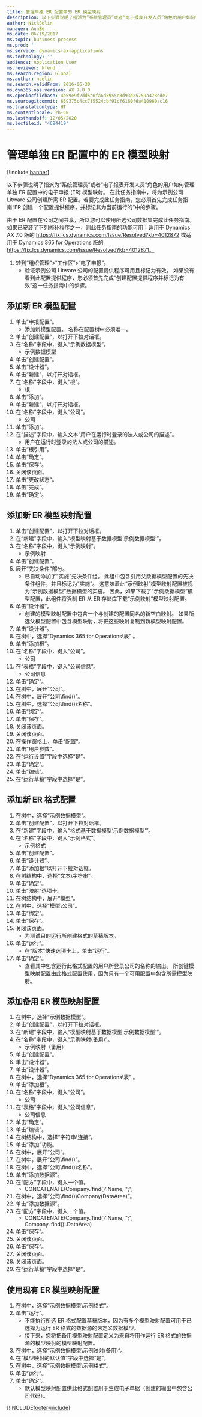 ```yaml
---
title: 管理单独 ER 配置中的 ER 模型映射
description: 以下步骤说明了指派为“系统管理员”或者“电子报表开发人员”角色的用户如何管理单独 ER 配置中的电子申报 (ER) 模型映射。
author: NickSelin
manager: AnnBe
ms.date: 06/19/2017
ms.topic: business-process
ms.prod: ''
ms.service: dynamics-ax-applications
ms.technology: ''
audience: Application User
ms.reviewer: kfend
ms.search.region: Global
ms.author: nselin
ms.search.validFrom: 2016-06-30
ms.dyn365.ops.version: AX 7.0.0
ms.openlocfilehash: 4e59e9f2dd5a0fa6d5955e3d93d25759a478ede7
ms.sourcegitcommit: 659375c4cc7f5524cbf91cf6160f6a410960ac16
ms.translationtype: HT
ms.contentlocale: zh-CN
ms.lasthandoff: 12/05/2020
ms.locfileid: "4684419"
---
```

# <a name="manage-er-model-mapping-in-separate-er-configurations"></a>管理单独 ER 配置中的 ER 模型映射

[!include [banner](../../includes/banner.md)]

以下步骤说明了指派为“系统管理员”或者“电子报表开发人员”角色的用户如何管理单独 ER 配置中的电子申报 (ER) 模型映射。 在此任务指南中，将为示例公司 Litware 公司创建所需 ER 配置。若要完成此任务指南，您必须首先完成任务指南“ER 创建一个配置提供程序，并标记其为当前运行的”中的步骤。 

由于 ER 配置在公司之间共享，所以您可以使用所选公司数据集完成此任务指南。 如果已安装了下列修补程序之一，则此任务指南的功能可用：适用于 Dynamics AX 7.0 版的 https://fix.lcs.dynamics.com/Issue/Resolved?kb=4012872 或适用于 Dynamics 365 for Operations 版的 https://fix.lcs.dynamics.com/Issue/Resolved?kb=4012871。

1. 转到“组织管理”>“工作区”>“电子申报”。
    * 验证示例公司 Litware 公司的配置提供程序可用且标记为有效。 如果没有看到此配置提供程序，您必须首先完成“创建配置提供程序并标记为有效”这一任务指南中的步骤。   

## <a name="add-a-new-er-model-configuration"></a>添加新 ER 模型配置
1. 单击“申报配置”。
    * 添加新模型配置。 名称在配置树中必须唯一。  
2. 单击“创建配置”，以打开下拉对话框。
3. 在“名称”字段中，键入“示例数据模型”。
    * 示例数据模型  
4. 单击“创建配置”。
5. 单击“设计器”。
6. 单击“新建”，以打开对话框。
7. 在“名称”字段中，键入“根”。
    * 根  
8. 单击“添加”。
9. 单击“新建”，以打开对话框。
10. 在“名称”字段中，键入“公司”。
    * 公司  
11. 单击“添加”。
12. 在“描述”字段中，输入文本“用户在运行时登录的法人或公司的描述”。 
    * 用户在运行时登录的法人或公司的描述。  
13. 单击“根引用”。
14. 单击“确定”。
15. 单击“保存”。
16. 关闭该页面。
17. 单击“更改状态”。
18. 单击“完成”。
19. 单击“确定”。

## <a name="add-a-new-er-model-mapping-configuration"></a>添加新 ER 模型映射配置
1. 单击“创建配置”，以打开下拉对话框。
2. 在“新建”字段中，输入“模型映射基于数据模型‘示例数据模型’”。
3. 在“名称”字段中，键入“示例映射”。
    * 示例映射  
4. 单击“创建配置”。
5. 展开“先决条件”部分。
    * 已自动添加了“实施”先决条件组。 此组中包含引用父数据模型配置的先决条件组件，并且标记为“实施”。 这意味着此“示例映射”模型映射配置被视为“示例数据模型”数据模型的实施。 因此，如果下载了“示例数据模型”模型配置，此组件将强制 ER 从 ER 存储库下载“示例映射”模型映射配置。   
6. 单击“设计器”。
    * 创建的模型映射配置中包含一个与创建的配置同名的新空白映射。 如果所选父模型配置中包含模型映射，将把这些映射复制到新模型映射配置。   
7. 单击“设计器”。
8. 在树中，选择“Dynamics 365 for Operations\表”'。
9. 单击“添加根”。
10. 在“名称”字段中，键入“公司”。
    * 公司  
11. 在“表格”字段中，键入“公司信息”。
    * 公司信息  
12. 单击“确定”。
13. 在树中，展开“公司”。
14. 在树中，展开“公司\find()”。
15. 在树中，选择“公司\find()\名称”。
16. 单击“绑定”。
17. 单击“保存”。
18. 关闭该页面。
19. 关闭该页面。
20. 在操作窗格上，单击“配置”。
21. 单击“用户参数”。
22. 在“运行设置”字段中选择“是”。
23. 单击“确定”。
24. 单击“编辑”。
25. 在“运行草稿”字段中选择“是”。

## <a name="add-a-new-er-format-configuration"></a>添加新 ER 格式配置
1. 在树中，选择“示例数据模型”。
2. 单击“创建配置”，以打开下拉对话框。
3. 在“新建”字段中，输入“格式基于数据模型‘示例数据模型’”。
4. 在“名称”字段中，键入“示例格式”。
    * 示例格式  
5. 单击“创建配置”。
6. 单击“设计器”。
7. 单击“添加根”以打开下拉对话框。
8. 在树结构中，选择“文本\字符串”。
9. 单击“确定”。
10. 单击“映射”选项卡。
11. 在树结构中，展开“模型”。
12. 在树中，选择“模型\公司”。
13. 单击“绑定”。
14. 单击“保存”。
15. 关闭该页面。
    * 为测试目的运行所创建格式的草稿版本。  
16. 单击“运行”。
    * 在“版本”快速选项卡上，单击“运行”。  
17. 单击“确定”。
    * 查看其中包含运行此格式配置的用户所登录公司的名称的输出。 所创键模型映射配置由此格式配置使用，因为只有一个可用配置中包含所需模型映射。   

## <a name="add-alternative-er-model-mapping-configuration"></a>添加备用 ER 模型映射配置
1. 在树中，选择“示例数据模型”。
2. 单击“创建配置”，以打开下拉对话框。
3. 在“新建”字段中，输入“模型映射基于数据模型‘示例数据模型’”。
4. 在“名称”字段中，键入“示例映射(备用)”。
    * 示例映射（备用）  
5. 单击“创建配置”。
6. 单击“设计器”。
7. 单击“设计器”。
8. 在树中，选择“Dynamics 365 for Operations\表”'。
9. 单击“添加根”。
10. 在“名称”字段中，键入“公司”。
    * 公司  
11. 在“表格”字段中，键入“公司信息”。
    * 公司信息  
12. 单击“确定”。
13. 单击“编辑”。
14. 在树结构中，选择“字符串\连接”。
15. 单击“添加”功能。
16. 在树中，展开“公司”。
17. 在树中，展开“公司\find()”。
18. 在树中，选择“公司\find()\名称”。
19. 单击“添加数据源”。
20. 在“配方”字段中，键入一个值。
    * CONCATENATE(Company.'find()'.Name, ";",  
21. 在树中，选择“公司\find()\Company(DataArea)”。
22. 单击“添加数据源”。
23. 在“配方”字段中，键入一个值。
    * CONCATENATE(Company.'find()'.Name, ";", Company.'find()'.DataArea)  
24. 单击“保存”。
25. 关闭该页面。
26. 单击“保存”。
27. 关闭该页面。
28. 关闭该页面。
29. 在“运行草稿”字段中选择“是”。

## <a name="use-an-existing-er-model-mapping-configuration"></a>使用现有 ER 模型映射配置
1. 在树中，选择“示例数据模型\示例格式“。
2. 单击“运行”。
    * 不能执行所选 ER 格式配置草稿版本，因为有多个模型映射配置可用于已选择为运行 ER 格式的数据源的未定义数据模型。   
    * 接下来，您将把备用模型映射配置定义为来自将用作运行 ER 格式的数据源的模型映射的模型映射配置。   
3. 在树中，选择“示例数据模型\示例映射(备用)“。
4. 在“模型映射的默认值”字段中选择“是”。
5. 在树中，选择“示例数据模型\示例格式“。
6. 单击“运行”。
7. 单击“确定”。
    * 默认模型映射配置供此格式配置用于生成电子单据（创建的输出中包含公司代码）。  



[!INCLUDE[footer-include](../../../../includes/footer-banner.md)]